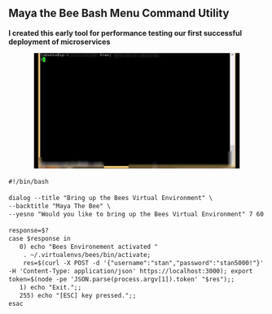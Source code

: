 ## Maya the Bee Bash Menu Command Utility

**I created this early tool for performance testing our first successful deployment of microservices**
<p align="center">
  <img src="https://github.com/stan-alam/AWS/blob/develop/scripts/gif_files/mayaBee.gif" width="80%" height="80%">
</p>


```shell
#!/bin/bash

dialog --title "Bring up the Bees Virtual Environment" \
--backtitle "Maya The Bee" \
--yesno "Would you like to bring up the Bees Virtual Environment" 7 60

response=$?
case $response in
   0) echo "Bees Environement activated "
    . ~/.virtualenvs/bees/bin/activate;
    res=$(curl -X POST -d '{"username":"stan","password":"stan5000!"}' -H 'Content-Type: application/json' https://localhost:3000); export token=$(node -pe 'JSON.parse(process.argv[1]).token' "$res");;
   1) echo "Exit.";;
   255) echo "[ESC] key pressed.";;
esac
```
